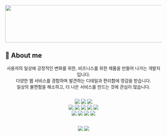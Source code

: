 <a href="https://www.gitanimals.org/en_US?utm_medium=image&utm_source=2-1sol&utm_content=line">
  <img
    src="https://render.gitanimals.org/lines/2-1sol"
    width="600"
    height="120"
  />
</a>
  
## 🐣 About me
<p align="center">
  사용자의 일상에 긍정적인 변화를 위한, 비즈니스를 위한 제품을 만들어 나가는 개발자입니다.<br>
  다양한 웹 서비스를 경험하며 발견하는 디테일과 편리함에 영감을 받습니다.<br>
  일상의 불편함을 해소하고, 더 나은 서비스를 만드는 것에 관심이 많습니다.
</p>

##

<div align="center">
  <!-- Backend -->
  <img src="https://img.shields.io/badge/Java-1572A9?style=for-the-badge&logo=openjdk&logoColor=white">
  <img src="https://img.shields.io/badge/Spring-6DB33F?style=for-the-badge&logo=Spring&logoColor=white">
  <img src="https://img.shields.io/badge/Spring Boot-a7c957?style=for-the-badge&logo=Spring Boot&logoColor=white">
  <br>
  <!-- Frontend -->
  <img src="https://img.shields.io/badge/html5-E34F26.svg?style=for-the-badge&logo=html5&logoColor=white">
  <img src="https://img.shields.io/badge/CSS3-1572B6?style=for-the-badge&logo=CSS3&logoColor=white">
  <img src="https://img.shields.io/badge/javascript-F7DF1E.svg?style=for-the-badge&logo=javascript&logoColor=black">
  <img src="https://img.shields.io/badge/typescript-007ACC.svg?style=for-the-badge&logo=typescript&logoColor=white">
  <img src="https://img.shields.io/badge/react-20232a.svg?style=for-the-badge&logo=react&logoColor=61DAFB">
  <br>
  <!-- Database -->
  <img src="https://img.shields.io/badge/MySQL-4479A1?style=for-the-badge&logo=MySQL&logoColor=white">
  <img src="https://img.shields.io/badge/JPA-e9c46a?style=for-the-badge&logo=spring&logoColor=white">
  <img src="https://img.shields.io/badge/Hibernate-8d99ae?style=for-the-badge&logo=Hibernate&logoColor=white">
  <img src="https://img.shields.io/badge/Supabase-38a3a5?style=for-the-badge&logo=Supabase&logoColor=white">
</div>

##

<div align="center">
  <img src="http://github-profile-summary-cards.vercel.app/api/cards/stats?username=2-1sol&theme=default">
  <img src="http://github-profile-summary-cards.vercel.app/api/cards/repos-per-language?username=2-1sol&theme=default">
</div>
